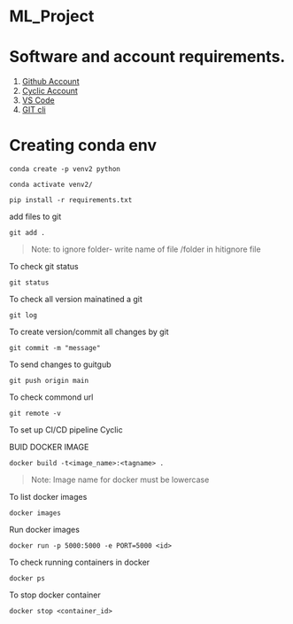 # ML_Project


# Software and account requirements.
1. [Github Account](https://github.com/)
2. [Cyclic Account](https://app.cyclic.sh/#/account)
3. [VS Code](https://code.visualstudio.com/Download)
4. [GIT cli]()

# Creating conda env

```
conda create -p venv2 python

```

```
conda activate venv2/
```

```
pip install -r requirements.txt
```

add files to git

```
git add .
```

>Note: to ignore folder- write name of file /folder in hitignore file

To check git status
```
git status
```

To check all version mainatined a git
```
git log
```

To create version/commit all changes by git
```
git commit -m "message"
```

To send changes to guitgub

```
git push origin main
```

To check commond url
```
git remote -v
```

To set up CI/CD pipeline Cyclic


BUID DOCKER IMAGE

```
docker build -t<image_name>:<tagname> .
```
>Note: Image name for docker must be lowercase


To list docker images
```
docker images
```

Run docker images
```
docker run -p 5000:5000 -e PORT=5000 <id>
```

To check running containers in docker

```
docker ps
```

To stop docker container
```
docker stop <container_id>
```








